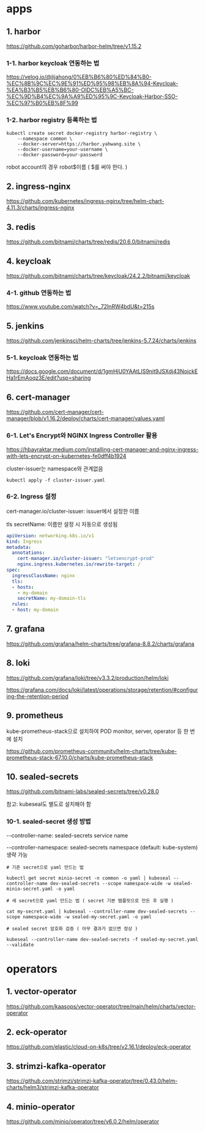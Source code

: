 # apps

## 1. harbor

https://github.com/goharbor/harbor-helm/tree/v1.15.2

### 1-1. harbor keycloak 연동하는 법

https://velog.io/@lijahong/0%EB%B6%80%ED%84%B0-%EC%8B%9C%EC%9E%91%ED%95%98%EB%8A%94-Keycloak-%EA%B3%B5%EB%B6%80-OIDC%EB%A5%BC-%EC%9D%B4%EC%9A%A9%ED%95%9C-Keycloak-Harbor-SSO-%EC%97%B0%EB%8F%99

### 1-2. harbor registry 등록하는 법

```
kubectl create secret docker-registry harbor-registry \
    --namespace common \
    --docker-server=https://harbor.yahwang.site \
    --docker-username=your-username \
    --docker-password=your-password
```

robot account의 경우 robot\$이름 ( \$를 써야 한다. )

## 2. ingress-nginx

https://github.com/kubernetes/ingress-nginx/tree/helm-chart-4.11.3/charts/ingress-nginx

## 3. redis

https://github.com/bitnami/charts/tree/redis/20.6.0/bitnami/redis

## 4. keycloak

https://github.com/bitnami/charts/tree/keycloak/24.2.2/bitnami/keycloak

### 4-1. github 연동하는 법

https://www.youtube.com/watch?v=_72InRW4bdU&t=215s

## 5. jenkins

https://github.com/jenkinsci/helm-charts/tree/jenkins-5.7.24/charts/jenkins

### 5-1. keycloak 연동하는 법

https://docs.google.com/document/d/1gmHjU0YAAtLIS9nit9JSXdj43NoickEHa1rEmAoqz3E/edit?usp=sharing

## 6. cert-manager

https://github.com/cert-manager/cert-manager/blob/v1.16.2/deploy/charts/cert-manager/values.yaml

### 6-1. Let's Encrypt와 NGINX Ingress Controller 활용

https://hbayraktar.medium.com/installing-cert-manager-and-nginx-ingress-with-lets-encrypt-on-kubernetes-fe0dff4b1924

cluster-issuer는 namespace와 관계없음

```
kubectl apply -f cluster-issuer.yaml
```

### 6-2. Ingress 설정

cert-manager.io/cluster-issuer: issuer에서 설정한 이름

tls secretName: 이름만 설정 시 자동으로 생성됨

```yaml
apiVersion: networking.k8s.io/v1
kind: Ingress
metadata:
  annotations:
    cert-manager.io/cluster-issuer: "letsencrypt-prod"
    nginx.ingress.kubernetes.io/rewrite-target: /
spec:
  ingressClassName: nginx
  tls:
  - hosts:
    - my-domain
    secretName: my-domain-tls
  rules:
  - host: my-domain
```

## 7. grafana

https://github.com/grafana/helm-charts/tree/grafana-8.8.2/charts/grafana

## 8. loki

https://github.com/grafana/loki/tree/v3.3.2/production/helm/loki

https://grafana.com/docs/loki/latest/operations/storage/retention/#configuring-the-retention-period

## 9. prometheus

kube-prometheus-stack으로 설치하여 POD monitor, server, operator 등 한 번에 설치

https://github.com/prometheus-community/helm-charts/tree/kube-prometheus-stack-67.10.0/charts/kube-prometheus-stack


## 10. sealed-secrets

https://github.com/bitnami-labs/sealed-secrets/tree/v0.28.0

참고: kubeseal도 별도로 설치해야 함

### 10-1. sealed-secret 생성 방법

--controller-name: sealed-secrets service name

--controller-namespace: sealed-secrets namespace (default: kube-system) 생략 가능

```
# 기존 secret으로 yaml 만드는 법

kubectl get secret minio-secret -n common -o yaml | kubeseal --controller-name dev-sealed-secrets --scope namespace-wide -w sealed-minio-secret.yaml -o yaml

# 새 secret으로 yaml 만드는 법 ( secret 기본 템플릿으로 만든 후 실행 )

cat my-secret.yaml | kubeseal --controller-name dev-sealed-secrets --scope namespace-wide -w sealed-my-secret.yaml -o yaml

# sealed secret 암호화 검증 ( 아무 결과가 없으면 정상 )

kubeseal --controller-name dev-sealed-secrets -f sealed-my-secret.yaml --validate
```

# operators

## 1. vector-operator

https://github.com/kaasops/vector-operator/tree/main/helm/charts/vector-operator

## 2. eck-operator

https://github.com/elastic/cloud-on-k8s/tree/v2.16.1/deploy/eck-operator

## 3. strimzi-kafka-operator

https://github.com/strimzi/strimzi-kafka-operator/tree/0.43.0/helm-charts/helm3/strimzi-kafka-operator

## 4. minio-operator

https://github.com/minio/operator/tree/v6.0.2/helm/operator